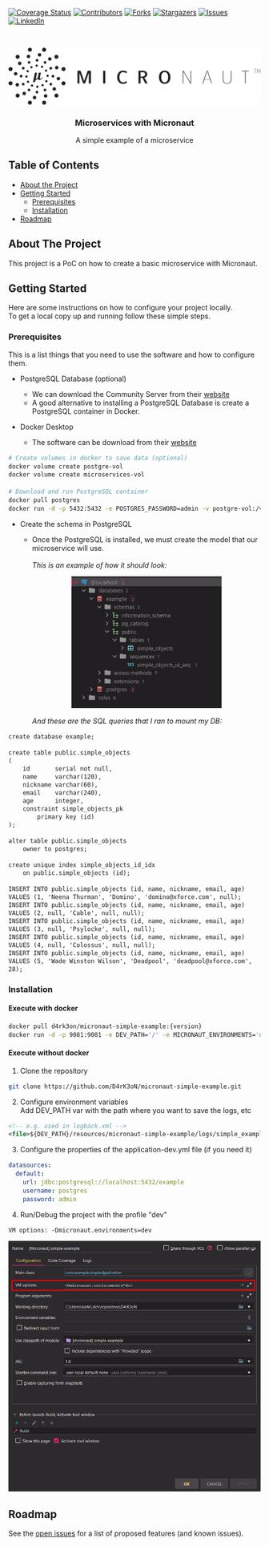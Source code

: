 <!-- PROJECT SHIELDS -->
[![Coverage Status](https://coveralls.io/repos/github/D4rK3oN/micronaut-simple-example/badge.svg?branch=master)](https://coveralls.io/github/D4rK3oN/micronaut-simple-example?branch=master)
[![Contributors][contributors-shield]][contributors-url]
[![Forks][forks-shield]][forks-url]
[![Stargazers][stars-shield]][stars-url]
[![Issues][issues-shield]][issues-url]
[![LinkedIn][linkedin-shield]][linkedin-url]

<!-- LOGO -->
<br />
<p align="center">
  <a href="https://github.com/D4rK3oN/micronaut-simple-example">
    <img src="images/micronaut.svg" alt="logo">
  </a>

  <h3 align="center">Microservices with Micronaut</h3>

  <p align="center">
    A simple example of a microservice
  </p>
</p>

<!-- TABLE OF CONTENTS -->
## Table of Contents

* [About the Project](#about-the-project)
* [Getting Started](#getting-started)
  * [Prerequisites](#prerequisites)
  * [Installation](#installation)
* [Roadmap](#roadmap)

<!-- ABOUT THE PROJECT -->
## About The Project

This project is a PoC on how to create a basic microservice with Micronaut.

<!-- GETTING STARTED -->
## Getting Started

Here are some instructions on how to configure your project locally.
<br />
To get a local copy up and running follow these simple steps.

### Prerequisites

This is a list things that you need to use the software and how to configure them.
* PostgreSQL Database (optional)
    * We can download the Community Server from their [website](https://www.postgresql.org/download)
    * A good alternative to installing a PostgreSQL Database is create a PostgreSQL container in Docker.

* Docker Desktop
    * The software can be download from their [website](https://www.docker.com/products/docker-desktop)

```sh
# Create volumes in docker to save data (optional)
docker volume create postgre-vol
docker volume create microservices-vol

# Download and run PostgreSQL container
docker pull postgres
docker run -d -p 5432:5432 -e POSTGRES_PASSWORD=admin -v postgre-vol:/var/lib/postgresql/data --name postgre-sql postgres
```

* Create the schema in PostgreSQL
    * Once the PostgreSQL is installed, we must create the model that our microservice will use.
      <br />
      <br />
      <i>This is an example of how it should look:</i>

      <p align="center">
        <img width="300px" src="images/PostgreSQL_database.png" alt="example database">
      </p>

      <i>And these are the SQL queries that I ran to mount my DB:</i>

```postgresql
create database example;

create table public.simple_objects
(
    id       serial not null,
    name     varchar(120),
    nickname varchar(60),
    email    varchar(240),
    age      integer,
    constraint simple_objects_pk
        primary key (id)
);

alter table public.simple_objects
    owner to postgres;

create unique index simple_objects_id_idx
    on public.simple_objects (id);

INSERT INTO public.simple_objects (id, name, nickname, email, age) VALUES (1, 'Neena Thurman', 'Domino', 'domino@xforce.com', null);
INSERT INTO public.simple_objects (id, name, nickname, email, age) VALUES (2, null, 'Cable', null, null);
INSERT INTO public.simple_objects (id, name, nickname, email, age) VALUES (3, null, 'Psylocke', null, null);
INSERT INTO public.simple_objects (id, name, nickname, email, age) VALUES (4, null, 'Colossus', null, null);
INSERT INTO public.simple_objects (id, name, nickname, email, age) VALUES (5, 'Wade Winston Wilson', 'Deadpool', 'deadpool@xforce.com', 28);
```

### Installation

#### Execute with docker
```sh
docker pull d4rk3on/micronaut-simple-example:{version}
docker run -d -p 9081:9081 -e DEV_PATH='/' -e MICRONAUT_ENVIRONMENTS='docker' -v microservices-vol:/resources --link postgre-sql --name micronaut-example d4rk3on/micronaut-simple-example:{version}
```

#### Execute without docker
1. Clone the repository
```sh
git clone https://github.com/D4rK3oN/micronaut-simple-example.git
```

2. Configure environment variables  
Add DEV_PATH var with the path where you want to save the logs, etc
```xml
<!-- e.g. used in logback.xml -->
<file>${DEV_PATH}/resources/micronaut-simple-example/logs/simple_example.log</file>
```

3. Configure the properties of the application-dev.yml file (if you need it)
```yml
datasources:
  default:
    url: jdbc:postgresql://localhost:5432/example
    username: postgres
    password: admin
```

4. Run/Debug the project with the profile "dev"
```text
VM options: -Dmicronaut.environments=dev
```

<p align="center">
    <img width="600px" src="images/IntelliJ_run_debug_config.png" alt="run config">
</p>

<!-- ROADMAP -->
## Roadmap

See the [open issues](https://github.com/D4rK3oN/micronaut-simple-example/issues) for a list of proposed features (and known issues).

<!-- MARKDOWN LINKS & IMAGES : https://www.markdownguide.org/basic-syntax/#reference-style-links -->
[contributors-shield]: https://img.shields.io/github/contributors/D4rK3oN/micronaut-simple-example.svg?style=flat-square
[contributors-url]: https://github.com/D4rK3oN/micronaut-simple-example/graphs/contributors
[forks-shield]: https://img.shields.io/github/forks/D4rK3oN/micronaut-simple-example.svg?style=flat-square
[forks-url]: https://github.com/D4rK3oN/micronaut-simple-example/network/members
[stars-shield]: https://img.shields.io/github/stars/D4rK3oN/micronaut-simple-example.svg?style=flat-square
[stars-url]: https://github.com/D4rK3oN/micronaut-simple-example/stargazers
[issues-shield]: https://img.shields.io/github/issues/D4rK3oN/micronaut-simple-example.svg?style=flat-square
[issues-url]: https://github.com/D4rK3oN/micronaut-simple-example/issues
[linkedin-shield]: https://img.shields.io/badge/-LinkedIn-black.svg?style=flat-square&logo=linkedin&colorB=555
[linkedin-url]: https://www.linkedin.com/in/javier-moreno-alvarez